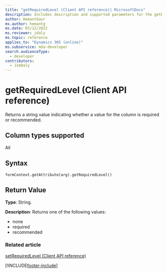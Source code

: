 ```yaml
---
title: "getRequiredLevel (Client API reference)| MicrosoftDocs"
description: Includes description and supported parameters for the getRequiredLevel method.
author: HemantGaur
ms.author: hemantg
ms.date: 03/12/2022
ms.reviewer: jdaly
ms.topic: reference
applies_to: "Dynamics 365 (online)"
ms.subservice: mda-developer
search.audienceType: 
  - developer
contributors:
  - JimDaly
---
```

# getRequiredLevel (Client API reference)



Returns a string value indicating whether a value for the column is required or recommended. 

## Column types supported

All

## Syntax

`formContext.getAttribute(arg).getRequiredLevel()`

## Return Value

**Type**: String. 

**Description**: Returns one of the following values:
- none
- required
- recommended

### Related article

[setRequiredLevel (Client API reference)](setRequiredLevel.md)


[!INCLUDE[footer-include](../../../../../includes/footer-banner.md)]
